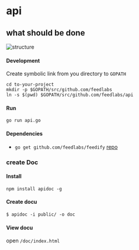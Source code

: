 api
===

what should be done
-------------------
![structure](https://cloud.githubusercontent.com/assets/1843523/4171691/0072acc6-3540-11e4-92be-2f0e77233b12.png)

#### Development
Create symbolic link from you directory to `GOPATH`
```
cd to-your-project
mkdir -p $GOPATH/src/github.com/feedlabs
ln -s $(pwd) $GOPATH/src/github.com/feedlabs/api
```

#### Run
`go run api.go`

#### Dependencies
* `go get github.com/feedlabs/feedify` [repo](https://github.com/feedlabs/feedify)

### create Doc

#### Install

```
npm install apidoc -g
```

#### Create docu

```
$ apidoc -i public/ -o doc
```

#### View docu

open `/doc/index.html`
